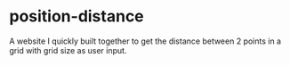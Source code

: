 # position-distance

A website I quickly built together to get the distance between 2 points in a grid with grid size as user input.

